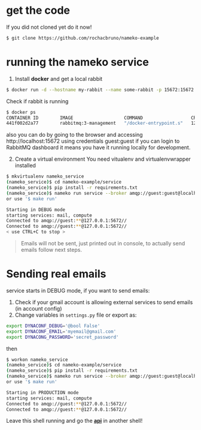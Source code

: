 # get the code

If you did not cloned yet do it now!

```bash
$ git clone https://github.com/rochacbruno/nameko-example
````

# running the nameko service

1. Install **docker** and get a local rabbit

```bash
$ docker run -d --hostname my-rabbit --name some-rabbit -p 15672:15672 -p 5672:5672 rabbitmq:3-management
```

Check if rabbit is running
```bash
$ docker ps
CONTAINER ID        IMAGE                   COMMAND                  CREATED             STATUS              PORTS                                                                                        NAMES
441f002d2a77        rabbitmq:3-management   "/docker-entrypoint.s"   12 minutes ago      Up 12 minutes       4369/tcp, 5671/tcp, 0.0.0.0:5672->5672/tcp, 15671/tcp, 25672/tcp, 0.0.0.0:15672->15672/tcp   some-rabbit

```

also you can do by going to the browser and accessing http://localhost:15672 using credentials guest:guest if you can login to RabbitMQ dashboard it means you have it running locally for development.


2. Create a virtual environment
   You need vitualenv and virtualenvwrapper installed

```bash
$ mkvirtualenv nameko_service
(nameko_service)$ cd nameko-example/service
(nameko_service)$ pip install -r requirements.txt
(nameko_service)$ nameko run service --broker amqp://guest:guest@localhost
or use '$ make run'

Starting in DEBUG mode
starting services: mail, compute
Connected to amqp://guest:**@127.0.0.1:5672//
Connected to amqp://guest:**@127.0.0.1:5672//
< use CTRL+C to stop >
```

> Emails will not be sent, just printed out in console, to actually send emails follow next steps.


# Sending real emails

service starts in DEBUG mode, if you want to send emails:

1. Check if your gmail account is allowing external services to send emails (in account config)
2. Change variables in `settings.py` file or export as:

```bash
export DYNACONF_DEBUG='@bool False'
export DYNACONF_EMAIL='myemail@gmail.com'
export DYNACONG_PASSWORD='secret_password'
```

then

```bash
$ workon nameko_service
(nameko_service)$ cd nameko-example/service
(nameko_service)$ pip install -r requirements.txt
(nameko_service)$ nameko run service --broker amqp://guest:guest@localhost
or use '$ make run'

Starting in PRODUCTION mode
starting services: mail, compute
Connected to amqp://guest:**@127.0.0.1:5672//
Connected to amqp://guest:**@127.0.0.1:5672//
```

Leave this shell running and go the [**api**](../api/README.md) in another shell!